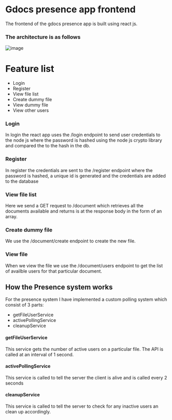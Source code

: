 # Gdocs presence app frontend 

The frontend of the gdocs presence app is built using react js.

 ### The architecture is as follows
 
 ![image](https://user-images.githubusercontent.com/24207790/88471236-68aa8780-cf24-11ea-9c55-33bdc7b5d5c1.png)

# Feature list

  - Login
  - Register
  - View file list
  - Create dummy file
  - View dummy file
  - View other users 
### Login
In login the react app uses the /login endpoint to send user credentials to the node js where the password is hashed using the node js crypto library and compared the to the hash in the db.

### Register
In register the credentials are sent to the /register endpoint where the password is hashed, a unique id is generated and the credentials are added to the database

### View file list

Here we send a GET request to /document which retrieves all the documents available and returns is at the response body in the form of an array.

### Create dummy file

We use the /document/create endpoint to create the new file.

### View file

When we view the file we use the /document/users endpoint to get the list of availble users for that particular document.

## How the Presence system works

For the presence system I have implemented a custom polling system which consist of 3 parts:
- getFileUserService
- activePollingService
- cleanupService

#### getFileUserService

This service gets the number of active users on a particular file. The API is called at an interval of 1 second.

#### activePollingService

This service is called to tell the server the client is alive and is called every 2 seconds

#### cleanupService

This service is called to tell the server to check for any inactive users an clean up accordingly.


